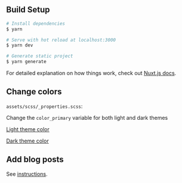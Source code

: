 
## Build Setup

```bash
# Install dependencies
$ yarn

# Serve with hot reload at localhost:3000
$ yarn dev

# Generate static project
$ yarn generate
```

For detailed explanation on how things work, check out [Nuxt.js docs](https://nuxtjs.org).

## Change colors

`assets/scss/_properties.scss`:

Change the `color_primary` variable for both light and dark themes

[Light theme color](https://github.com/novitai/novitai.github.io/blob/nuxt2/assets/scss/_properties.scss#L2)

[Dark theme color](https://github.com/novitai/novitai.github.io/blob/nuxt2/assets/scss/_properties.scss#L30)

## Add blog posts

See [instructions](https://github.com/novitai/novitai.github.io/blob/nuxt2/contents/blog/README.md).
